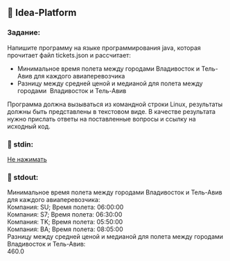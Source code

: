 ## 🦄 Idea-Platform 
### Задание:
Напишите программу на языке программирования java, которая прочитает файл tickets.json и рассчитает:
- Минимальное время полета между городами Владивосток и Тель-Авив для каждого авиаперевозчика
- Разницу между средней ценой  и медианой для полета между городами  Владивосток и Тель-Авив

Программа должна вызываться из командной строки Linux, результаты должны быть представлены в текстовом виде. 
В качестве результата нужно прислать ответы на поставленные вопросы и ссылку на исходный код.

### 🤠 stdin:
[Не нажимать](https://github.com/DeltaHeavyVIP/Idea-Platform/blob/master/src/main/java/resource/tickets.json)

### 🐣 stdout:
Минимальное время полета между городами Владивосток и Тель-Авив для каждого авиаперевозчика:</br>
Компания: SU; Время полета: 06:00:00</br>
Компания: S7; Время полета: 06:30:00</br>
Компания: TK; Время полета: 05:50:00</br>
Компания: BA; Время полета: 08:05:00</br>
Разницу между средней ценой и медианой для полета между городами Владивосток и Тель-Авив:</br>
460.0
